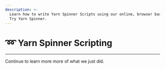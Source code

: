 ```yaml
---
description: >-
  Learn how to write Yarn Spinner Scripts using our online, browser based tool,
  Try Yarn Spinner.
---
```


# ➿ Yarn Spinner Scripting

***

Continue to learn more more of what we just did.





